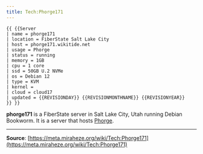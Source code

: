 ```yaml
---
title: Tech:Phorge171
---
```


```
{{ {{Server
| name = phorge171
| location = FiberState Salt Lake City
| host = phorge171.wikitide.net
| usage = Phorge
| status = running
| memory = 1GB
| cpu = 1 core
| ssd = 50GB U.2 NVMe
| os = Debian 12
| type = KVM
| kernel =
| cloud = cloud17
| updated = {{REVISIONDAY}} {{REVISIONMONTHNAME}} {{REVISIONYEAR}}
}} }}
```

**phorge171** is a FiberState server in Salt Lake City, Utah running Debian Bookworm. It is a server that hosts [Phorge](Tech:Phorge.md).

----
**Source**: [https://meta.miraheze.org/wiki/Tech:Phorge171](https://meta.miraheze.org/wiki/Tech:Phorge171)